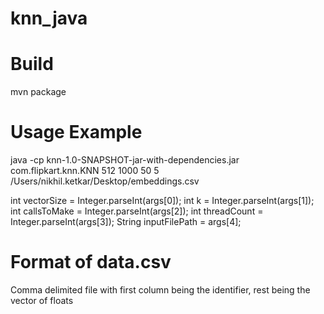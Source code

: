 # knn_java

# Build
mvn package

# Usage Example
java -cp knn-1.0-SNAPSHOT-jar-with-dependencies.jar com.flipkart.knn.KNN 512 1000 50 5 /Users/nikhil.ketkar/Desktop/embeddings.csv

int vectorSize = Integer.parseInt(args[0]);
int k = Integer.parseInt(args[1]);
int callsToMake = Integer.parseInt(args[2]);
int threadCount = Integer.parseInt(args[3]);
String inputFilePath = args[4];

# Format of data.csv
Comma delimited file with first column being the identifier, rest being the vector of floats
